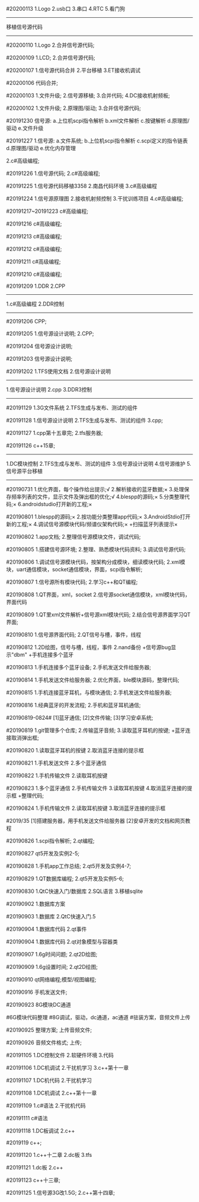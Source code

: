 #20200113
1.Logo
2.usb口
3.串口
4.RTC
5.看门狗

*****************
移植信号源代码
*****************

#20200110
1.Logo
2.合并信号源代码;

#20200109
1.LCD;
2.合并信号源代码;

#20200107
1.信号源代码合并
2.平台移植
3.ET接收机调试

#20200106
代码合并;

#20200103
1.文件升级;
2.信号源移植;
3.合并代码;
4.DC接收机射频板;

#20200102
1.文件升级;
2.原理图/驱动;
3.合并信号源代码;

#20191230
信号源:
a.上位机scpi指令解析
b.xml文件解析
c.按键解析
d.原理图/驱动
e.文件升级

#20191227
1.信号源:
a.文件系统;
b.上位机scpi指令解析
c.scpi定义的指令链表
d.原理图/驱动
e.优化内存管理

2.c#高级编程;

#20191226
1.信号源代码;
2.c#高级编程;

#20191225
1.信号源代码移植3358
2.南昌代码环境
3.c#高级编程

#20191224
1.信号源原理图
2.接收机射频控制
3.干扰训练项目
4.c#高级编程;

#20191217~20191223
c#高级编程;

#20191216
c#高级编程;

#20191213
c#高级编程;

#20191212
c#高级编程;

#20191211
c#高级编程;

#20191210
c#高级编程;

#20191209
1.DDR
2.CPP

***************************
1.c#高级编程
2.DDR控制
***************************

#20191206
CPP;

#20191205
1.信号源设计说明;
2.CPP;

#20191204
信号源设计说明;

#20191203
信号源设计说明;

#20191202
1.TFS使用文档
2.信号源设计说明

****************************
1.信号源设计说明
2.cpp
3.DDR3控制
****************************

#20191129
1.3G文件系统
2.TFS生成与发布、测试的组件

#20191128
1.信号源设计说明
2.TFS生成与发布、测试的组件
3.cpp;

#20191127
1.cpp第十五章完;
2.tfs服务器;

#20191126
c++15章;

***************************
1.DC模块控制
2.TFS生成与发布、测试的组件
3.信号源设计说明
4.信号源维护
5.信号源平台移植
***************************
#20190731
1.优化界面，每个操作给出提示;√
2.解析接收的蓝牙数据;×
3.处理保存频率列表的文件，显示文件及弹出框的优化;√
4.blespp的源码;×
5.分类整理代码;×
6.androidstudio打开新的工程;×

#20190801
1.blespp的源码;×
2.按功能分类整理app代码;×
3.AndroidStdio打开新的工程;×
4.调试信号源模块代码/频谱仪架构代码;×
+扫描蓝牙列表提示×

#20190802
1.app文档;
2.整理信号源模块文件，调试代码;

#20190805
1.搭建信号源环境;
2.整理、熟悉模块代码资料;
3.调试信号源代码;

#20190806
1.调试信号源模块代码，按架构分成模块，细读模块代码;
2.xml模块，uart通信模块，socket通信模块，界面，scpi指令解析;

#20190807
1.信号源所有模块代码;
2.学习c++和QT编程;

#20190808
1.QT界面，xml，socket
2.信号源socket通信模块，xml模块代码，界面代码

#20190809
1.QT里xml文件解析+信号源xml模块代码;
2.结合信号源界面学习QT界面;

#20190810
1.信号源界面代码;
2.QT信号与槽，事件，线程

#20190812
1.2D绘图，信号与槽，线程，事件
2.nand备份
+信号源bug显示"dbm"
+手机连接多个蓝牙

#20190813
1.手机连接多个蓝牙设备;
2.手机发送文件给服务器;

#20190814
1.手机发送文件给服务器;
2.优化界面，ble模块源码，整理代码;

#20190815
1.手机连接蓝牙耳机，与模块通信;
2.手机发送文件给服务器;

#20190816
1.经典蓝牙的开发流程;
2.手机和蓝牙耳机通信;

#20190819-0824#
[1]蓝牙通信;
[2]文件传输;
[3]学习安卓系统;

#20190819
1.git管理多个仓库;
2.传输蓝牙音频;
3.读取蓝牙耳机的按键;
+蓝牙连接取消弹出框;

#20190820
1.读取蓝牙耳机的按键
2.取消蓝牙连接的提示框

#20190821
1.手机发送文件
2.多个蓝牙通信

#20190822
1.手机传输文件
2.读取耳机按键

#20190823
1.多个蓝牙通信
2.手机传输文件
3.读取耳机按键
4.取消蓝牙连接的提示框
+整理代码;

#20190824
1.手机传输文件
2.读取耳机按键
3.取消蓝牙连接的提示框

#2019/35
[1]搭建服务器，用手机发送文件给服务器
[2]安卓开发的文档和网页教程

#20190826
1.scpi指令解析;
2.qt编程;

#20190827
qt5开发及实例2-5;

#20190828
1.手机app工作总结;
2.qt5开发及实例4-7;

#20190829
1.QT数据库编程;
2.qt5开发及实例5-6;

#20190830
1.QtC快速入门/数据库
2.SQL语言
3.移植sqlite

#20190902
1.数据库方案

#20190903
1.数据库
2.QtC快速入门.5

#20190904
1.数据库代码
2.qt事件

#20190904
1.数据库代码
2.qt对象模型与容器类

#20190907
1.6g时间问题;
2.qt2D绘图;

#20190909
1.6g设置时间;
2.qt2D绘图;

#20190910
qt网络编程;模型/视图编程;

#20190916
手机发送文件;

#20190923
8G模块DC通道

#6G模块代码整理
#8G调试，驱动，dc通道，ac通道
#驻装方案，音频文件上传

#20190925
整理方案;
上传音频文件;

#20190926
音频文件格式;
上传;

#20191105
1.DC控制文件
2.软硬件环境
3.代码

#20191106
1.DC机调试
2.干扰机学习
3.c++第十一章

#20191107
1.DC机代码
2.干扰机学习

#20191108
1.DC机调试
2.c++第十一章

#20191109
1.c#语法
2.干扰机代码

#20191111
c#语法

#20191118
1.DC板调试
2.c++

#2019119
c++;

#20191120
1.c++十二章
2.dc板
3.tfs

#20191121
1.dc板
2.c++

#20191123
c++十三章;

#20191125
1.信号源3G改1.5G;
2.c++第十四章;
